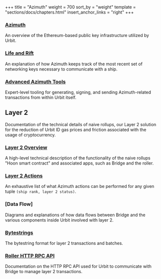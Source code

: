 +++
title = "Azimuth"
weight = 700
sort_by = "weight"
template = "sections/docs/chapters.html"
insert_anchor_links = "right"
+++


### [Azimuth](/docs/azimuth/azimuth)

An overview of the Ethereum-based public key infrastructure utilized by Urbit.

### [Life and Rift](/docs/azimuth/azimuth)

An explanation of how Azimuth keeps track of the most recent set of networking
keys necessary to communicate with a ship.

### [Advanced Azimuth Tools](/docs/azimuth/advanced-azimuth-tools)

Expert-level tooling for generating, signing, and sending Azimuth-related
transactions from within Urbit itself.

## Layer 2

Documentation of the technical details of naive rollups, our Layer 2 solution
for the reduction of Urbit ID gas prices and friction associated with the usage
of cryptocurrency.

### [Layer 2 Overview](/docs/azimuth/layer-2)

A high-level technical description of the functionality of the naive rollups
"Hoon smart contract" and associated apps, such as Bridge and the roller.

### [Layer 2 Actions](/docs/azimuth/l2-actions)

An exhaustive list of what Azimuth actions can be performed for any given tuple
`(ship rank, layer 2 status)`.

### [Data Flow]

Diagrams and explanations of how data flows between Bridge and the various
components inside Urbit involved with layer 2.

### [Bytestrings](/docs/azimuth/bytestring)

The bytestring format for layer 2 transactions and batches.

### [Roller HTTP RPC API](/docs/azimuth/layer2-api)

Documentation on the HTTP RPC API used for Urbit to communicate with Bridge to
manage layer 2 transactions.
